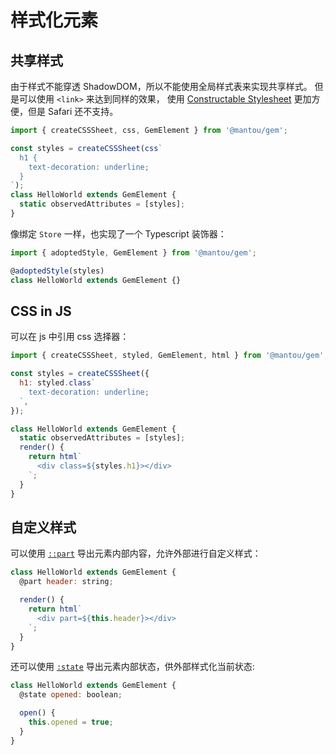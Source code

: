 # 样式化元素

## 共享样式

由于样式不能穿透 ShadowDOM，所以不能使用全局样式表来实现共享样式。
但是可以使用 `<link>` 来达到同样的效果，
使用 [Constructable Stylesheet](https://wicg.github.io/construct-stylesheets/) 更加方便，但是 Safari 还不支持。

```js
import { createCSSSheet, css, GemElement } from '@mantou/gem';

const styles = createCSSSheet(css`
  h1 {
    text-decoration: underline;
  }
`);
class HelloWorld extends GemElement {
  static observedAttributes = [styles];
}
```

像绑定 `Store` 一样，也实现了一个 Typescript 装饰器：

```ts
import { adoptedStyle, GemElement } from '@mantou/gem';

@adoptedStyle(styles)
class HelloWorld extends GemElement {}
```

## CSS in JS

可以在 js 中引用 css 选择器：

```js
import { createCSSSheet, styled, GemElement, html } from '@mantou/gem';

const styles = createCSSSheet({
  h1: styled.class`
    text-decoration: underline;
  `,
});

class HelloWorld extends GemElement {
  static observedAttributes = [styles];
  render() {
    return html`
      <div class=${styles.h1}></div>
    `;
  }
}
```

## 自定义样式

可以使用 [`::part`](https://drafts.csswg.org/css-shadow-parts-1/#part) 导出元素内部内容，允许外部进行自定义样式：

```js
class HelloWorld extends GemElement {
  @part header: string;

  render() {
    return html`
      <div part=${this.header}></div>
    `;
  }
}
```

还可以使用 [`:state`](https://github.com/w3c/webcomponents/blob/gh-pages/proposals/custom-states-and-state-pseudo-class.md) 导出元素内部状态，供外部样式化当前状态:

```js
class HelloWorld extends GemElement {
  @state opened: boolean;

  open() {
    this.opened = true;
  }
}
```
